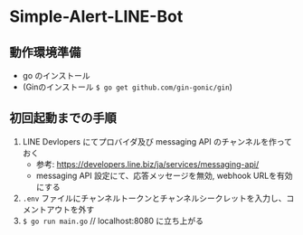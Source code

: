 # Simple-Alert-LINE-Bot
## 動作環境準備
- go のインストール
- (Ginのインストール `$ go get github.com/gin-gonic/gin`)

## 初回起動までの手順
1. LINE Devlopers にてプロバイダ及び messaging API のチャンネルを作っておく
    - 参考: https://developers.line.biz/ja/services/messaging-api/
    - messaging API 設定にて、応答メッセージを無効, webhook URLを有効にする
3. `.env` ファイルにチャンネルトークンとチャンネルシークレットを入力し、コメントアウトを外す
4. `$ go run main.go` // localhost:8080 に立ち上がる
